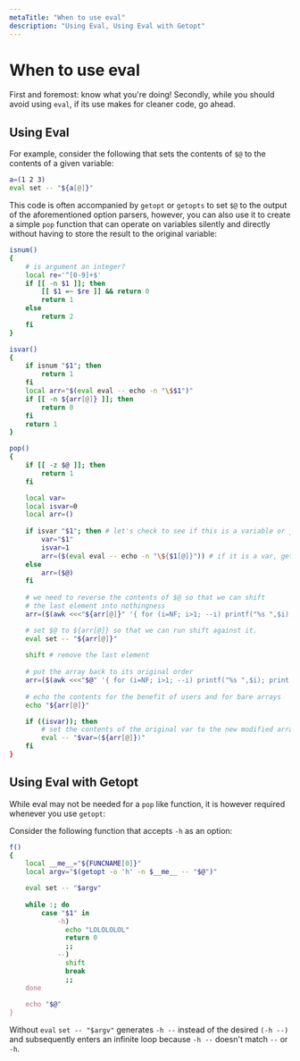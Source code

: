 ```yaml
---
metaTitle: "When to use eval"
description: "Using Eval, Using Eval with Getopt"
---
```


# When to use eval


First and foremost: know what you're doing!  Secondly, while you should avoid using `eval`, if its use makes for cleaner code, go ahead.



## Using Eval


For example, consider the following that sets the contents of `$@` to the contents of a given variable:

```bash
a=(1 2 3)
eval set -- "${a[@]}"

```

This code is often accompanied by `getopt` or `getopts` to set `$@` to the output of the aforementioned option parsers, however, you can also use it to create a simple `pop` function that can operate on variables silently and directly without having to store the result to the original variable:

```bash
isnum()
{
    # is argument an integer?
    local re='^[0-9]+$'
    if [[ -n $1 ]]; then
        [[ $1 =~ $re ]] && return 0
        return 1
    else
        return 2
    fi
}

isvar()
{
    if isnum "$1"; then
        return 1
    fi
    local arr="$(eval eval -- echo -n "\$$1")"
    if [[ -n ${arr[@]} ]]; then
        return 0
    fi
    return 1
}

pop()
{
    if [[ -z $@ ]]; then
        return 1
    fi

    local var=
    local isvar=0
    local arr=()
    
    if isvar "$1"; then # let's check to see if this is a variable or just a bare array
        var="$1"
        isvar=1
        arr=($(eval eval -- echo -n "\${$1[@]}")) # if it is a var, get its contents
    else
        arr=($@)
    fi
    
    # we need to reverse the contents of $@ so that we can shift
    # the last element into nothingness
    arr=($(awk <<<"${arr[@]}" '{ for (i=NF; i>1; --i) printf("%s ",$i); print $1; }'

    # set $@ to ${arr[@]} so that we can run shift against it.
    eval set -- "${arr[@]}"
    
    shift # remove the last element
    
    # put the array back to its original order
    arr=($(awk <<<"$@" '{ for (i=NF; i>1; --i) printf("%s ",$i); print $1; }'
    
    # echo the contents for the benefit of users and for bare arrays
    echo "${arr[@]}"

    if ((isvar)); then
        # set the contents of the original var to the new modified array
        eval -- "$var=(${arr[@]})" 
    fi
}

```



## Using Eval with Getopt


While eval may not be needed for a `pop` like function, it is however required whenever you use `getopt`:

Consider the following function that accepts `-h` as an option:

```bash
f()
{
    local __me__="${FUNCNAME[0]}"
    local argv="$(getopt -o 'h' -n $__me__ -- "$@")"

    eval set -- "$argv"
    
    while :; do
        case "$1" in
            -h)
              echo "LOLOLOLOL"
              return 0
              ;;
            --)
              shift
              break
              ;;
    done
    
    echo "$@"
}

```

Without `eval` `set -- "$argv"` generates `-h --` instead of the desired `(-h --)` and subsequently enters an infinite loop because `-h --` doesn't match `--` or `-h`.

